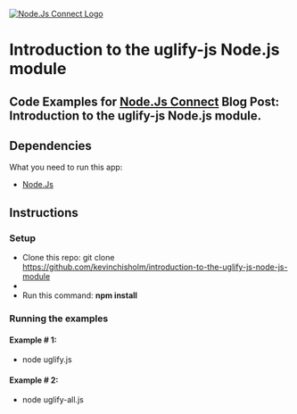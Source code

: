 [![Node.Js Connect Logo](http://www.nodejsconnect.com//sites/default/themes/drupalconnect/images/layout/logo-lo.png)](http://www.nodejsconnect.com/)

# Introduction to the uglify-js Node.js module

## Code Examples for [Node.Js Connect](http://www.nodejsconnect.com/) Blog Post: Introduction to the uglify-js Node.js module.

## Dependencies

What you need to run this app:

* [Node.Js](https://nodejs.org)

## Instructions

### Setup

* Clone this repo: git clone https://github.com/kevinchisholm/introduction-to-the-uglify-js-node-js-module
* 
* Run this command: **npm install**

### Running the examples

#### Example # 1:

* node uglify.js

#### Example # 2:

* node uglify-all.js